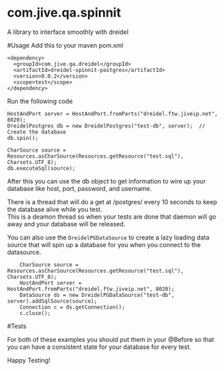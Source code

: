 com.jive.qa.spinnit
===================

A library to interface smoothly with dreidel

#Usage
Add this to your maven pom.xml

```
<dependency>
  <groupId>com.jive.qa.dreidel</groupId>
  <artifactId>dreidel-spinnit-postgres</artifactId>
  <version>0.0.2</version>
  <scope>test</scope>
</dependency>
```


Run the following code

```
HostAndPort server = HostAndPort.fromParts("dreidel.ftw.jiveip.net", 8020);
DreidelPostgres db = new DreidelPostgres("test-db", server);  // Create the database
db.spin();

CharSource source = Resources.asCharSource(Resources.getResource("test.sql"), Charsets.UTF_8);
db.executeSql(source);
```
After this you can use the db object to get information to wire up your database like host, port, password, and username.

There is a thread that will do a get at /postgres/<dbname> every 10 seconds to keep the database alive while you test.  
This is a deamon thread so when your tests are done that daemon will go away and your database will be released.

You can also use the ```DreidelPGDataSource``` to create a lazy loading data source that will spin up a database for you when you connect to the datasource.
```
    CharSource source = Resources.asCharSource(Resources.getResource("test.sql"), Charsets.UTF_8);
    HostAndPort server = HostAndPort.fromParts("dreidel.ftw.jiveip.net", 8020);
    DataSource ds = new DreidelPGDataSource("test-db", server).addSqlSource(source);
    Connection c = ds.getConnection();
    c.close();
```

#Tests

For both of these examples you should put them in your @Before so that you can have a consistent state for your database for every test.

Happy Testing!
